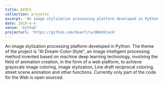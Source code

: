 ```yaml
---
title: AIDCS
collection: projects
excerpt: 'An image stylization processing platform developed in Python.'
date: 2019-4-4
venue: 'Github'
projecturl: 'https://github.com/Quanfita/QWebStack'
---
```


An image stylization processing platform developed in Python. The theme of the project is "AI Dream-Color-Style", an image intelligent processing method invented based on machine deep learning technology, involving the field of animation creation, in the form of a web platform, to achieve grayscale image coloring, image stylization, Line draft reciprocal coloring, street scene animation and other functions. Currently only part of the code for the Web is open sourced.